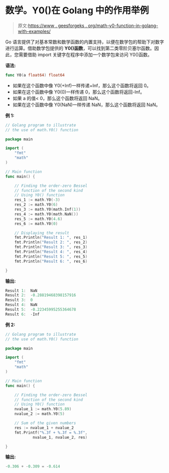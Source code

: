 # 数学。Y0()在 Golang 中的作用举例

> 原文:[https://www . geesforgeks . org/math-y0-function-in-golang-with-examples/](https://www.geeksforgeeks.org/math-y0-function-in-golang-with-examples/)

Go 语言提供了对基本常数和数学函数的内置支持，以便在数学包的帮助下对数字进行运算。借助数学包提供的 **Y0()函数**，可以找到第二类零阶贝塞尔函数。因此，您需要借助 import 关键字在程序中添加一个数学包来访问 Y0()函数。

**语法:**

```go
func Y0(a float64) float64
```

*   如果在这个函数中像 Y0(+Inf)一样传递+Inf，那么这个函数将返回 0。
*   如果在这个函数中像 Y0(0)一样传递 0，那么这个函数将返回-Inf。
*   如果 a 的值< 0，那么这个函数将返回 NaN。
*   如果在这个函数中像 Y0(NaN)一样传递 NaN，那么这个函数将返回 NaN。

**例 1:**

```go
// Golang program to illustrate
// the use of math.Y0() function

package main

import (
    "fmt"
    "math"
)

// Main function
func main() {

    // Finding the order-zero Bessel
    // function of the second kind
    // Using Y0() function
    res_1 := math.Y0(-3)
    res_2 := math.Y0(6)
    res_3 := math.Y0(math.Inf(1))
    res_4 := math.Y0(math.NaN())
    res_5 := math.Y0(4.6)
    res_6 := math.Y0(0)

    // Displaying the result
    fmt.Println("Result 1: ", res_1)
    fmt.Println("Result 2: ", res_2)
    fmt.Println("Result 3: ", res_3)
    fmt.Println("Result 4: ", res_4)
    fmt.Println("Result 5: ", res_5)
    fmt.Println("Result 6: ", res_6)

}
```

**输出:**

```go
Result 1:  NaN
Result 2:  -0.28819468398157916
Result 3:  0
Result 4:  NaN
Result 5:  -0.22345995255364678
Result 6:  -Inf

```

**例 2:**

```go
// Golang program to illustrate
// the use of math.Y0() function

package main

import (
    "fmt"
    "math"
)

// Main function
func main() {

    // Finding the order-zero Bessel
    // function of the second kind
    // Using Y0() function
    nvalue_1 := math.Y0(5.89)
    nvalue_2 := math.Y0(5)

    // Sum of the given numbers
    res := nvalue_1 + nvalue_2
    fmt.Printf("%.3f + %.3f = %.3f",
            nvalue_1, nvalue_2, res)

}
```

**输出:**

```go
-0.306 + -0.309 = -0.614
```